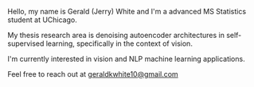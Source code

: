 Hello, my name is Gerald (Jerry) White and I'm a advanced MS Statistics student at UChicago.

My thesis research area is denoising autoencoder architectures in self-supervised learning, specifically in the context of vision.

I'm currently interested in vision and NLP machine learning applications. 

Feel free to reach out at geraldkwhite10@gmail.com
